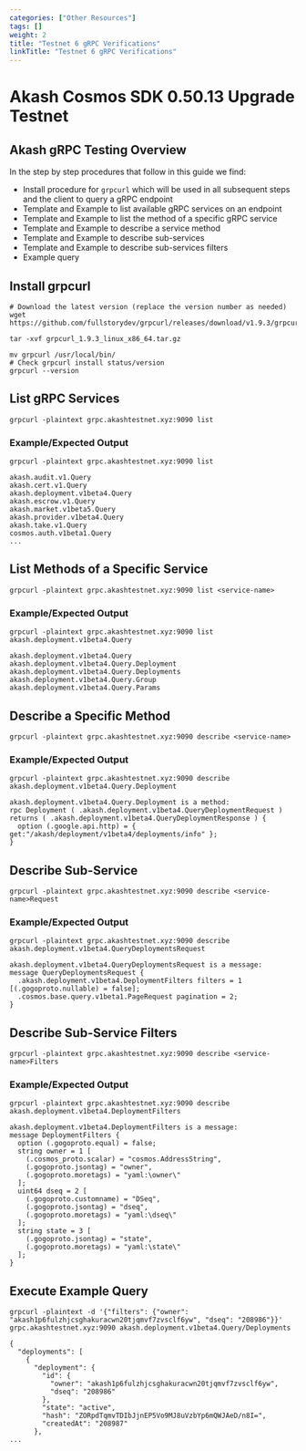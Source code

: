 ```yaml
---
categories: ["Other Resources"]
tags: []
weight: 2
title: "Testnet 6 gRPC Verifications"
linkTitle: "Testnet 6 gRPC Verifications"
---
```


# Akash Cosmos SDK 0.50.13 Upgrade Testnet

## Akash gRPC Testing Overview

In the step by step procedures that follow in this guide we find:

* Install procedure for `grpcurl` which will be used in all subsequent steps and the client to query a gRPC endpoint
* Template and Example to list available gRPC services on an endpoint
* Template and Example to list the method of a specific gRPC service
* Template and Example to describe a service method
* Template and Example to describe sub-services
* Template and Example to describe sub-services filters
* Example query

## Install grpcurl

```
# Download the latest version (replace the version number as needed)
wget https://github.com/fullstorydev/grpcurl/releases/download/v1.9.3/grpcurl_1.9.3_linux_x86_64.tar.gz

tar -xvf grpcurl_1.9.3_linux_x86_64.tar.gz

mv grpcurl /usr/local/bin/
# Check grpcurl install status/version
grpcurl --version
```

## List gRPC Services


```
grpcurl -plaintext grpc.akashtestnet.xyz:9090 list
```

### Example/Expected Output

```
grpcurl -plaintext grpc.akashtestnet.xyz:9090 list

akash.audit.v1.Query
akash.cert.v1.Query
akash.deployment.v1beta4.Query
akash.escrow.v1.Query
akash.market.v1beta5.Query
akash.provider.v1beta4.Query
akash.take.v1.Query
cosmos.auth.v1beta1.Query
...
```

## List Methods of a Specific Service


```
grpcurl -plaintext grpc.akashtestnet.xyz:9090 list <service-name>
```

### Example/Expected Output

```
grpcurl -plaintext grpc.akashtestnet.xyz:9090 list akash.deployment.v1beta4.Query
 
akash.deployment.v1beta4.Query
akash.deployment.v1beta4.Query.Deployment
akash.deployment.v1beta4.Query.Deployments
akash.deployment.v1beta4.Query.Group
akash.deployment.v1beta4.Query.Params
```

## Describe a Specific Method

```
grpcurl -plaintext grpc.akashtestnet.xyz:9090 describe <service-name>
```

### Example/Expected Output


```
grpcurl -plaintext grpc.akashtestnet.xyz:9090 describe akash.deployment.v1beta4.Query.Deployment

akash.deployment.v1beta4.Query.Deployment is a method:
rpc Deployment ( .akash.deployment.v1beta4.QueryDeploymentRequest ) returns ( .akash.deployment.v1beta4.QueryDeploymentResponse ) {
  option (.google.api.http) = { get:"/akash/deployment/v1beta4/deployments/info" };
}
```

## Describe Sub-Service

```
grpcurl -plaintext grpc.akashtestnet.xyz:9090 describe <service-name>Request
```

### Example/Expected Output

```
grpcurl -plaintext grpc.akashtestnet.xyz:9090 describe akash.deployment.v1beta4.QueryDeploymentsRequest

akash.deployment.v1beta4.QueryDeploymentsRequest is a message:
message QueryDeploymentsRequest {
  .akash.deployment.v1beta4.DeploymentFilters filters = 1 [(.gogoproto.nullable) = false];
  .cosmos.base.query.v1beta1.PageRequest pagination = 2;
}
```

## Describe Sub-Service Filters


```
grpcurl -plaintext grpc.akashtestnet.xyz:9090 describe <service-name>Filters
```

### Example/Expected Output

```
grpcurl -plaintext grpc.akashtestnet.xyz:9090 describe akash.deployment.v1beta4.DeploymentFilters

akash.deployment.v1beta4.DeploymentFilters is a message:
message DeploymentFilters {
  option (.gogoproto.equal) = false;
  string owner = 1 [
    (.cosmos_proto.scalar) = "cosmos.AddressString",
    (.gogoproto.jsontag) = "owner",
    (.gogoproto.moretags) = "yaml:\owner\"
  ];
  uint64 dseq = 2 [
    (.gogoproto.customname) = "DSeq",
    (.gogoproto.jsontag) = "dseq",
    (.gogoproto.moretags) = "yaml:\dseq\"
  ];
  string state = 3 [
    (.gogoproto.jsontag) = "state",
    (.gogoproto.moretags) = "yaml:\state\"
  ];
}
```

## Execute Example Query

```
grpcurl -plaintext -d '{"filters": {"owner": "akash1p6fulzhjcsghakuracwn20tjqmvf7zvsclf6yw", "dseq": "208986"}}' grpc.akashtestnet.xyz:9090 akash.deployment.v1beta4.Query/Deployments

{
  "deployments": [
    {
      "deployment": {
        "id": {
          "owner": "akash1p6fulzhjcsghakuracwn20tjqmvf7zvsclf6yw",
          "dseq": "208986"
        },
        "state": "active",
        "hash": "ZORpdTqmvTDIbJjnEP5Vo9MJ8uVzbYp6mQWJAeD/n8I=",
        "createdAt": "208987"
      },
...
```

